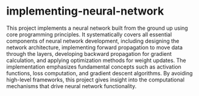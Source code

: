 # implementing-neural-network
This project implements a neural network built from the ground up using core programming principles. It systematically covers all essential components of neural network development, including designing the network architecture, implementing forward propagation to move data through the layers, developing backward propagation for gradient calculation, and applying optimization methods for weight updates. The implementation emphasizes fundamental concepts such as activation functions, loss computation, and gradient descent algorithms. By avoiding high-level frameworks, this project gives insight into the computational mechanisms that drive neural network functionality.
